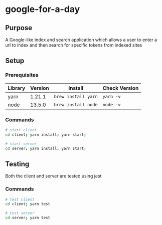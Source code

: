 # google-for-a-day

## Purpose

A Google-like index and search application which allows a user to enter a url to index and then search for specific tokens from indexed sites

## Setup

### Prerequisites

| Library | Version | Install             | Check Version |
| ------- | ------- | ------------------- | ------------- |
| yarn    | 1.21.1  | `brew install yarn` | `yarn -v`     |
| node    | 13.5.0  | `brew install node` | `node -v`     |

### Commands

```bash
# start client
cd client; yarn install; yarn start;

# start server
cd server; yarn install; yarn start;
```

## Testing

Both the client and server are tested using jest

### Commands

```bash
# test client
cd client; yarn test

# test server
cd server; yarn test
```
